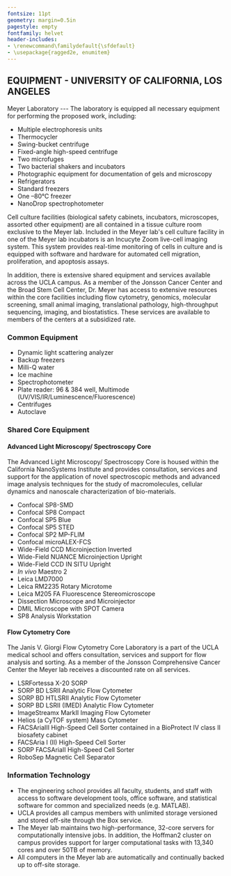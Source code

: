 ```yaml
---
fontsize: 11pt
geometry: margin=0.5in
pagestyle: empty
fontfamily: helvet
header-includes: 
- \renewcommand\familydefault{\sfdefault} 
- \usepackage{ragged2e, enumitem}
---
```


## EQUIPMENT - UNIVERSITY OF CALIFORNIA, LOS ANGELES

Meyer Laboratory --- The laboratory is equipped all necessary equipment for performing the proposed work, including:

- Multiple electrophoresis units
- Thermocycler
- Swing-bucket centrifuge
- Fixed-angle high-speed centrifuge
- Two microfuges
- Two bacterial shakers and incubators
- Photographic equipment for documentation of gels and microscopy
- Refrigerators
- Standard freezers
- One –80℃ freezer
- NanoDrop spectrophotometer

Cell culture facilities (biological safety cabinets, incubators, microscopes, assorted other equipment) are all contained in a tissue culture room exclusive to the Meyer lab. Included in the Meyer lab's cell culture facility in one of the Meyer lab incubators is an Incucyte Zoom live-cell imaging system. This system provides real-time monitoring of cells in culture and is equipped with software and hardware for automated cell migration, proliferation, and apoptosis assays.

In addition, there is extensive shared equipment and services available across the UCLA campus. As a member of the Jonsson Cancer Center and the Broad Stem Cell Center, Dr. Meyer has access to extensive resources within the core facilities including flow cytometry, genomics, molecular screening, small animal imaging, translational pathology, high-throughput sequencing, imaging, and biostatistics. These services are available to members of the centers at a subsidized rate.

### Common Equipment

- Dynamic light scattering analyzer
- Backup freezers
- Milli-Q water
- Ice machine
- Spectrophotometer
- Plate reader: 96 & 384 well, Multimode (UV/VIS/IR/Luminescence/Fluorescence) 
- Centrifuges
- Autoclave

### Shared Core Equipment

#### Advanced Light Microscopy/ Spectroscopy Core

The Advanced Light Microscopy/ Spectroscopy Core is housed within the California NanoSystems Institute and provides consultation, services and support for the application of novel spectroscopic methods and advanced image analysis techniques for the study of macromolecules, cellular dynamics and nanoscale characterization of bio-materials.

- Confocal SP8-SMD
- Confocal SP8 Compact
- Confocal SP5 Blue
- Confocal SP5 STED
- Confocal SP2 MP-FLIM
- Confocal microALEX-FCS
- Wide-Field CCD Microinjection Inverted
- Wide-Field NUANCE Microinjection Upright
- Wide-Field CCD IN SITU Upright
- *In vivo* Maestro 2
- Leica LMD7000
- Leica RM2235 Rotary Microtome
- Leica M205 FA Fluorescence Stereomicroscope
- Dissection Microscope and Microinjector
- DMIL Microscope with SPOT Camera
- SP8 Analysis Workstation

#### Flow Cytometry Core

The Janis V. Giorgi Flow Cytometry Core Laboratory is a part of the UCLA medical school and offers consultation, services and support for flow analysis and sorting. As a member of the Jonsson Comprehensive Cancer Center the Meyer lab receives a discounted rate on all services.

- LSRFortessa X-20 SORP
- SORP BD LSRII Analytic Flow Cytometer
- SORP BD HTLSRII Analytic Flow Cytometer
- SORP BD LSRII (IMED) Analytic Flow Cytometer
- ImageStreamx MarkII Imaging Flow Cytometer
- Helios (a CyTOF system) Mass Cytometer
- FACSAriaIII High-Speed Cell Sorter contained in a BioProtect IV class II biosafety cabinet
- FACSAria I (II) High-Speed Cell Sorter
- SORP FACSAriaII High-Speed Cell Sorter
- RoboSep Magnetic Cell Separator

### Information Technology

- The engineering school provides all faculty, students, and staff with access to software development tools, office software, and statistical software for common and specialized needs (e.g. MATLAB).
- UCLA provides all campus members with unlimited storage versioned and stored off-site through the Box service.
- The Meyer lab maintains two high-performance, 32-core servers for computationally intensive jobs. In addition, the Hoffman2 cluster on campus provides support for larger computational tasks with 13,340 cores and over 50TB of memory.
- All computers in the Meyer lab are automatically and continually backed up to off-site storage.
